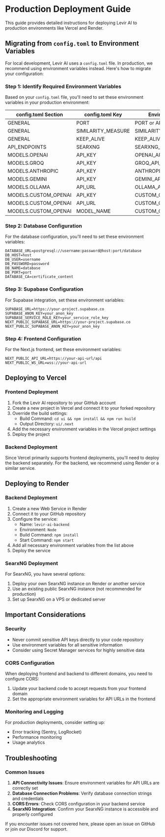# Production Deployment Guide

This guide provides detailed instructions for deploying Levir AI to production environments like Vercel and Render.

## Migrating from `config.toml` to Environment Variables

For local development, Levir AI uses a `config.toml` file. In production, we recommend using environment variables instead. Here's how to migrate your configuration:

### Step 1: Identify Required Environment Variables

Based on your `config.toml` file, you'll need to set these environment variables in your production environment:

| config.toml Section | config.toml Key | Environment Variable |
|---------------------|-----------------|----------------------|
| GENERAL | PORT | PORT or API_PORT |
| GENERAL | SIMILARITY_MEASURE | SIMILARITY_MEASURE |
| GENERAL | KEEP_ALIVE | KEEP_ALIVE |
| API_ENDPOINTS | SEARXNG | SEARXNG_API_URL |
| MODELS.OPENAI | API_KEY | OPENAI_API_KEY |
| MODELS.GROQ | API_KEY | GROQ_API_KEY |
| MODELS.ANTHROPIC | API_KEY | ANTHROPIC_API_KEY |
| MODELS.GEMINI | API_KEY | GEMINI_API_KEY |
| MODELS.OLLAMA | API_URL | OLLAMA_API_URL |
| MODELS.CUSTOM_OPENAI | API_KEY | CUSTOM_OPENAI_API_KEY |
| MODELS.CUSTOM_OPENAI | API_URL | CUSTOM_OPENAI_API_URL |
| MODELS.CUSTOM_OPENAI | MODEL_NAME | CUSTOM_OPENAI_MODEL_NAME |

### Step 2: Database Configuration

For the database configuration, you'll need to set these environment variables:

```
DATABASE_URL=postgresql://username:password@host:port/database
DB_HOST=host
DB_USER=username
DB_PASSWORD=password
DB_NAME=database
DB_PORT=port
DATABASE_CA=certificate_content
```

### Step 3: Supabase Configuration

For Supabase integration, set these environment variables:

```
SUPABASE_URL=https://your-project.supabase.co
SUPABASE_ANON_KEY=your_anon_key
SUPABASE_SERVICE_ROLE_KEY=your_service_role_key
NEXT_PUBLIC_SUPABASE_URL=https://your-project.supabase.co
NEXT_PUBLIC_SUPABASE_ANON_KEY=your_anon_key
```

### Step 4: Frontend Configuration

For the Next.js frontend, set these environment variables:

```
NEXT_PUBLIC_API_URL=https://your-api-url/api
NEXT_PUBLIC_WS_URL=wss://your-api-url
```

## Deploying to Vercel

### Frontend Deployment

1. Fork the Levir AI repository to your GitHub account
2. Create a new project in Vercel and connect it to your forked repository
3. Override the build settings:
   - Build Command: `cd ui && npm install && npm run build`
   - Output Directory: `ui/.next`
4. Add the necessary environment variables in the Vercel project settings
5. Deploy the project

### Backend Deployment

Since Vercel primarily supports frontend deployments, you'll need to deploy the backend separately. For the backend, we recommend using Render or a similar service.

## Deploying to Render

### Backend Deployment

1. Create a new Web Service in Render
2. Connect it to your GitHub repository
3. Configure the service:
   - Name: `levir-ai-backend`
   - Environment: `Node`
   - Build Command: `npm install`
   - Start Command: `npm start`
4. Add all necessary environment variables from the list above
5. Deploy the service

### SearxNG Deployment

For SearxNG, you have several options:
1. Deploy your own SearxNG instance on Render or another service
2. Use an existing public SearxNG instance (not recommended for production)
3. Set up SearxNG on a VPS or dedicated server

## Important Considerations

### Security

- Never commit sensitive API keys directly to your code repository
- Use environment variables for all sensitive information
- Consider using Secret Manager services for highly sensitive data

### CORS Configuration

When deploying frontend and backend to different domains, you need to configure CORS:

1. Update your backend code to accept requests from your frontend domain
2. Set the appropriate environment variables for API URLs in the frontend

### Monitoring and Logging

For production deployments, consider setting up:
- Error tracking (Sentry, LogRocket)
- Performance monitoring
- Usage analytics

## Troubleshooting

### Common Issues

1. **API Connectivity Issues**: Ensure environment variables for API URLs are correctly set
2. **Database Connection Problems**: Verify database connection strings and credentials
3. **CORS Errors**: Check CORS configuration in your backend service
4. **SearxNG Integration**: Confirm your SearxNG instance is accessible and properly configured

If you encounter issues not covered here, please open an issue on GitHub or join our Discord for support. 